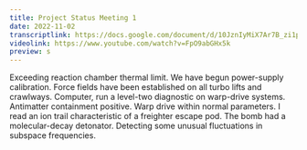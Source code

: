 ```yaml
---
title: Project Status Meeting 1
date: 2022-11-02
transcriptlink: https://docs.google.com/document/d/10JznIyMiX7Ar7B_zi1phKZJUsCUTEvbXARlgH0naF6I/edit?usp=sharing
videolink: https://www.youtube.com/watch?v=FpO9abGHx5k
preview: s
---
```


Exceeding reaction chamber thermal limit. We have begun power-supply calibration. Force fields have been established on all turbo lifts and crawlways. Computer, run a level-two diagnostic on warp-drive systems. Antimatter containment positive. Warp drive within normal parameters. I read an ion trail characteristic of a freighter escape pod. The bomb had a molecular-decay detonator. Detecting some unusual fluctuations in subspace frequencies.
